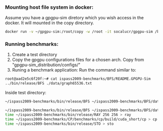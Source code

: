 ### Mounting host file system in docker: 
Assume you have a gpgpu-sim diretory which you wish access in the docker. It will mounted in the copy directory.
```sh
docker run -v ~/gpgpu-sim:/root/copy -w /root -it socalucr/gpgpu-sim /bin/bash
```

### Running benchmarks:
1. Create a test directory
2. Copy the gpgpu configurations files for a chosen arch. Copy from "gpgpu-sim_distribution/configs/"
3. Runing a benchmark application: Run the command similar to:
```sh
root@aad2e5c6f20f:~# cat ispass2009-benchmarks/BFS/README.GPGPU-Sim
../bin/release/BFS ./data/graph65536.txt
```
Inside test directory: 
```sh
~/ispass2009-benchmarks/bin/release/BFS ~/ispass2009-benchmarks/BFS/data/graph65536.txt > log
```

```sh
~/ispass2009-benchmarks/bin/release/BFS ~/ispass2009-benchmarks/BFS/data/graph65536.txt > bfs
time ~/ispass2009-benchmarks/bin/release/RAY 256 256 > ray
time ~/ispass2009-benchmarks/CP/benchmarks/cp/build/cuda_short/cp > cp
time ~/ispass2009-benchmarks/bin/release/STO > sto
```

